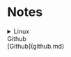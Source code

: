 # Notes
<details>
<summary>Linux</summary>
[Debian dwm](debian-dwm.md)
[Gentoo dwm](gentoo-dwm.md)
</details
<details>
<summary>Github</summary>
[Github](github.md)
</details>

